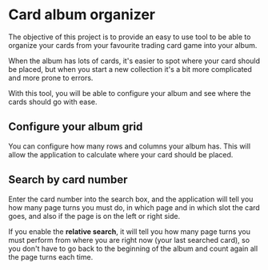 # Card album organizer

The objective of this project is to provide an easy to use tool to be able to organize your cards from your favourite trading card game into your album.

When the album has lots of cards, it's easier to spot where your card should be placed, but when you start a new collection it's a bit more complicated and more prone to errors.

With this tool, you will be able to configure your album and see where the cards should go with ease.

## Configure your album grid

You can configure how many rows and columns your album has. This will allow the application to calculate where your card should be placed.

## Search by card number

Enter the card number into the search box, and the application will tell you how many page turns you must do, in which page and in which slot the card goes, and also if the page is on the left or right side.

If you enable the **relative search**, it will tell you how many page turns you must perform from where you are right now (your last searched card), so you don't have to go back to the beginning of the album and count again all the page turns each time.
